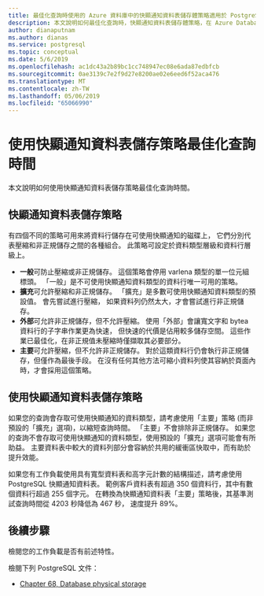 ```yaml
---
title: 最佳化查詢時使用的 Azure 資料庫中的快顯通知資料表儲存體策略適用於 PostgreSQL-單一伺服器
description: 本文說明如何最佳化查詢時，快顯通知資料表儲存體策略，在 Azure Database for PostgreSQL-單一伺服器。
author: dianaputnam
ms.author: dianas
ms.service: postgresql
ms.topic: conceptual
ms.date: 5/6/2019
ms.openlocfilehash: ac1dc43a2b89bc1cc748947ec08e6ada87edbfcb
ms.sourcegitcommit: 0ae3139c7e2f9d27e8200ae02e6eed6f52aca476
ms.translationtype: MT
ms.contentlocale: zh-TW
ms.lasthandoff: 05/06/2019
ms.locfileid: "65066990"
---
```

# <a name="optimize-query-time-with-the-toast-table-storage-strategy"></a>使用快顯通知資料表儲存策略最佳化查詢時間 
本文說明如何使用快顯通知資料表儲存策略最佳化查詢時間。

## <a name="toast-table-storage-strategies"></a>快顯通知資料表儲存策略
有四個不同的策略可用來將資料行儲存在可使用快顯通知的磁碟上， 它們分別代表壓縮和非正規儲存之間的各種組合。 此策略可設定於資料類型層級和資料行層級上。
- **一般**可防止壓縮或非正規儲存。 這個策略會停用 varlena 類型的單一位元組標頭。 「一般」是不可使用快顯通知資料類型的資料行唯一可用的策略。
- **擴充**可允許壓縮和非正規儲存。 「擴充」是多數可使用快顯通知資料類型的預設值。 會先嘗試進行壓縮， 如果資料列仍然太大，才會嘗試進行非正規儲存。
- **外部**可允許非正規儲存，但不允許壓縮。 使用「外部」會讓寬文字和 bytea 資料行的子字串作業更為快速， 但快速的代價是佔用較多儲存空間。 這些作業已最佳化，在非正規值未壓縮時僅擷取其必要部分。
- **主要**可允許壓縮，但不允許非正規儲存。 對於這類資料行仍會執行非正規儲存，但僅作為最後手段。 在沒有任何其他方法可縮小資料列使其容納於頁面內時，才會採用這個策略。

## <a name="use-toast-table-storage-strategies"></a>使用快顯通知資料表儲存策略
如果您的查詢會存取可使用快顯通知的資料類型，請考慮使用「主要」策略 (而非預設的「擴充」選項)，以縮短查詢時間。 「主要」不會排除非正規儲存。 如果您的查詢不會存取可使用快顯通知的資料類型，使用預設的「擴充」選項可能會有所助益。 主要資料表中較大的資料列部分會容納於共用的緩衝區快取中，而有助於提升效能。

如果您有工作負載使用具有寬型資料表和高字元計數的結構描述，請考慮使用 PostgreSQL 快顯通知資料表。 範例客戶資料表有超過 350 個資料行，其中有數個資料行超過 255 個字元。 在轉換為快顯通知資料表「主要」策略後，其基準測試查詢時間從 4203 秒降低為 467 秒， 速度提升 89%。

## <a name="next-steps"></a>後續步驟
檢閱您的工作負載是否有前述特性。 

檢閱下列 PostgreSQL 文件： 
- [Chapter 68, Database physical storage](https://www.postgresql.org/docs/current/storage-toast.html) 